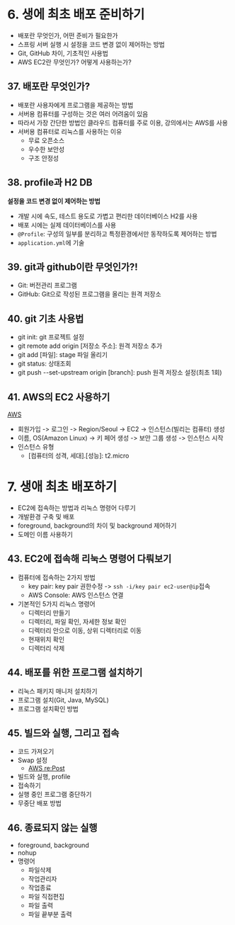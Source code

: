 # 6. 생에 최초 배포 준비하기

- 배포란 무엇인가, 어떤 준비가 필요한가
- 스프링 서버 실행 시 설정을 코드 변경 없이 제어하는 방법
- Git, GitHub 차이, 기초적인 사용법
- AWS EC2란 무엇인가? 어떻게 사용하는가?

## 37. 배포란 무엇인가?

- 배포란 사용자에게 프로그램을 제공하는 방법
- 서버용 컴퓨터를 구성하는 것은 여러 어려움이 있음
- 따라서 가장 간단한 방법인 클라우드 컴퓨터를 주로 이용, 강의에서는 AWS를 사용
- 서버용 컴퓨터로 리눅스를 사용하는 이유
    - 무료 오픈소스
    - 우수한 보안성
    - 구조 안정성

## 38. profile과 H2 DB

**설정을 코드 변경 없이 제어하는 방법**

- 개발 시에 속도, 테스트 용도로 가볍고 편리한 데이터베이스 H2를 사용
- 배포 시에는 실제 데이터베이스를 사용
- `@Profile`: 구성의 일부를 분리하고 특정환경에서만 동작하도록 제어하는 방법
- `application.yml`에 기술

## 39. git과 github이란 무엇인가?!

- Git: 버전관리 프로그램
- GitHub: Git으로 작성된 프로그램을 올리는 원격 저장소

## 40. git 기초 사용법

- git init: git 프로젝트 설정
- git remote add origin [저장소 주소]: 원격 저장소 추가
- git add [파일]: stage 파일 올리기
- git status: 상태조회
- git push --set-upstream origin [branch]: push 원격 저장소 설정(최초 1회)

## 41. AWS의 EC2 사용하기

[AWS](https://aws.amazon.com/ko/free/?gclid=CjwKCAjw9IayBhBJEiwAVuc3fqgIeWpeiKJb-8LYPDAozmpNyV92vuBWLxCBvNjY3MZwiq2cfocLHBoCrx4QAvD_BwE&trk=2e777eb1-7c1a-4acc-ae47-724e1cd50096&sc_channel=ps&ef_id=CjwKCAjw9IayBhBJEiwAVuc3fqgIeWpeiKJb-8LYPDAozmpNyV92vuBWLxCBvNjY3MZwiq2cfocLHBoCrx4QAvD_BwE:G:s&s_kwcid=AL!4422!3!444218215904!e!!g!!aws!10287751092!99328587341&all-free-tier.sort-by=item.additionalFields.SortRank&all-free-tier.sort-order=asc&awsf.Free%20Tier%20Types=*all&awsf.Free%20Tier%20Categories=*all)

- 회원가입 -> 로그인 -> Region/Seoul -> EC2 -> 인스턴스(빌리는 컴퓨터) 생성
- 이름, OS(Amazon Linux) -> 키 페어 생성 -> 보안 그룹 생성 -> 인스턴스 시작
- 인스턴스 유형
    - [컴퓨터의 성격, 세대].[성능]: t2.micro

# 7. 생애 최초 배포하기

- EC2에 접속하는 방법과 리눅스 명령어 다루기
- 개발환경 구축 및 배포
- foreground, background의 차이 및 background 제어하기
- 도메인 이름 사용하기

## 43. EC2에 접속해 리눅스 명령어 다뤄보기

- 컴퓨터에 접속하는 2가지 방법
    - key pair: key pair 권한수정 -> `ssh -i/key pair ec2-user@ip`접속
    - AWS Console: AWS 인스턴스 연결
- 기본적인 5가지 리눅스 명령어
    - 디렉터리 만들기
    - 디렉터리, 파일 확인, 자세한 정보 확인
    - 디렉터리 안으로 이동, 상위 디렉터리로 이동
    - 현재위치 확인
    - 디렉터리 삭제

## 44. 배포를 위한 프로그램 설치하기

- 리눅스 패키지 매니저 설치하기
- 프로그램 설치(Git, Java, MySQL)
- 프로그램 설치확인 방법

## 45. 빌드와 실행, 그리고 접속

- 코드 가져오기
- Swap 설정
    - [AWS re:Post](https://repost.aws/ko/knowledge-center/ec2-memory-swap-file)
- 빌드와 실행, profile
- 접속하기
- 실행 중인 프로그램 중단하기
- 무중단 배포 방법

## 46. 종료되지 않는 실행

- foreground, background
- nohup
- 명령어
    - 파일삭제
    - 작업관리자
    - 작업종료
    - 파일 직접편집
    - 파일 출력
    - 파일 끝부분 출력
